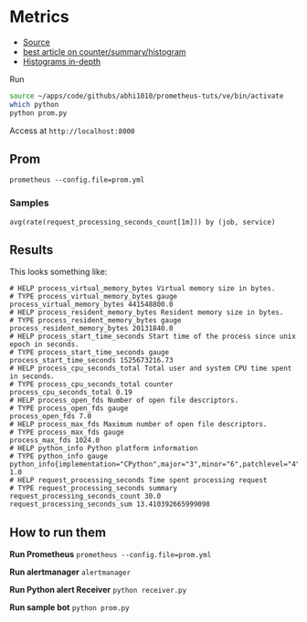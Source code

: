 # Metrics

- [Source](https://github.com/prometheus/client_python)
- [best article on counter/summary/histogram](https://pierrevincent.github.io/2017/12/prometheus-blog-series-part-2-metric-types/)
- [Histograms in-depth](http://linuxczar.net/blog/2017/06/15/prometheus-histogram-2/)


Run

```bash
source ~/apps/code/githubs/abhi1010/prometheus-tuts/ve/bin/activate
which python
python prom.py
```
Access at `http://localhost:8000`


## Prom

`prometheus --config.file=prom.yml`


### Samples

```
avg(rate(request_processing_seconds_count[1m])) by (job, service)
```

## Results

This looks something like:

```log
# HELP process_virtual_memory_bytes Virtual memory size in bytes.
# TYPE process_virtual_memory_bytes gauge
process_virtual_memory_bytes 441548800.0
# HELP process_resident_memory_bytes Resident memory size in bytes.
# TYPE process_resident_memory_bytes gauge
process_resident_memory_bytes 20131840.0
# HELP process_start_time_seconds Start time of the process since unix epoch in seconds.
# TYPE process_start_time_seconds gauge
process_start_time_seconds 1525673216.73
# HELP process_cpu_seconds_total Total user and system CPU time spent in seconds.
# TYPE process_cpu_seconds_total counter
process_cpu_seconds_total 0.19
# HELP process_open_fds Number of open file descriptors.
# TYPE process_open_fds gauge
process_open_fds 7.0
# HELP process_max_fds Maximum number of open file descriptors.
# TYPE process_max_fds gauge
process_max_fds 1024.0
# HELP python_info Python platform information
# TYPE python_info gauge
python_info{implementation="CPython",major="3",minor="6",patchlevel="4",version="3.6.4"} 1.0
# HELP request_processing_seconds Time spent processing request
# TYPE request_processing_seconds summary
request_processing_seconds_count 30.0
request_processing_seconds_sum 13.410392665999098
```

## How to run them

**Run Prometheus**
`prometheus --config.file=prom.yml`

**Run alertmanager**
`alertmanager`

**Run Python alert Receiver**
`python receiver.py`

**Run sample bot**
`python prom.py`

